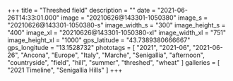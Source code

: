 +++
title = "Threshed field"
description = ""
date = "2021-06-26T14:33:01.000"
image = "20210626@143301-1050380"
image_s = "20210626@143301-1050380-s"
image_width_s = "300"
image_height_s = "400"
image_xl = "20210626@143301-1050380-xl"
image_width_xl = "751"
image_height_xl = "1000"
gps_latitude = "43.7389380666667"
gps_longitude = "13.1528732"
phototags = [ "2021", "2021-06", "2021-06-26", "Ancona", "Europe", "Italy", "Marche", "Senigallia", "afternoon", "countryside", "field", "hill", "summer", "threshed", "wheat" ]
galleries = [ "2021 Timeline", "Senigallia Hills" ]
+++
